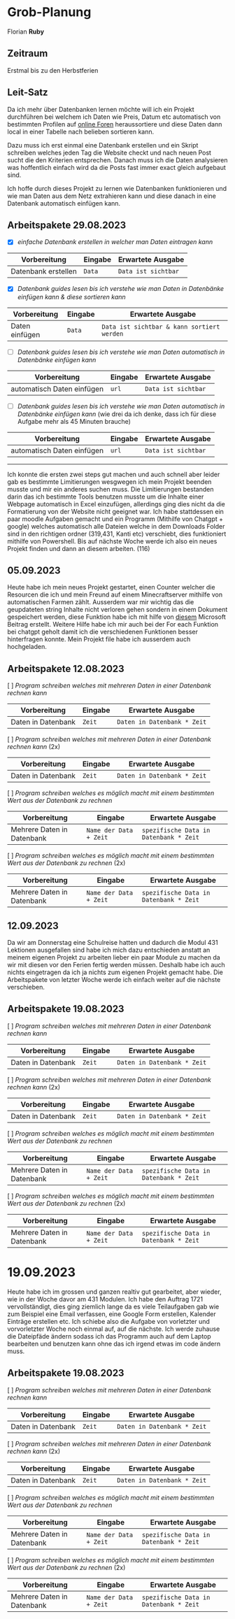 # Grob-Planung

Florian **Ruby**

## Zeitraum
Erstmal bis zu den Herbstferien

## Leit-Satz

Da ich mehr über Datenbanken lernen möchte will ich ein Projekt durchführen bei welchem ich Daten wie Preis, Datum etc automatisch von bestimmten Profilen auf [online Foren](https://geekhack.org/index.php?PHPSESSID=atbi1mq7412ek9ie3nqq2s2mntme4fki) heraussortiere und diese Daten dann local in einer Tabelle nach belieben sortieren kann.

Dazu muss ich erst einmal eine Datenbank erstellen und ein Skript schreiben welches jeden Tag die Website checkt und nach neuen Post sucht die den Kriterien entsprechen. Danach muss ich die Daten analysieren was hoffentlich einfach wird da die Posts fast immer exact gleich aufgebaut sind.

Ich hoffe durch dieses Projekt zu lernen wie Datenbanken funktionieren und wie man Daten aus dem Netz extrahieren kann und diese danach in eine Datenbank automatisch einfügen kann.

## Arbeitspakete 29.08.2023

- [X] *einfache Datenbank erstellen in welcher man Daten eintragen kann*
      
| Vorbereitung             | Eingabe | Erwartete Ausgabe |
| ------------------------ | ------- | ----------------- |
| Datenbank erstellen | `Data` | `Data ist sichtbar`      |

- [X] *Datenbank guides lesen bis ich verstehe wie man Daten in Datenbänke einfügen kann & diese sortieren kann* 

| Vorbereitung             | Eingabe | Erwartete Ausgabe |
| ------------------------ | ------- | ----------------- |
| Daten einfügen | `Data` | `Data ist sichtbar & kann sortiert werden`      |

- [ ] *Datenbank guides lesen bis ich verstehe wie man Daten automatisch in Datenbänke einfügen kann*

| Vorbereitung             | Eingabe | Erwartete Ausgabe |
| ------------------------ | ------- | ----------------- |
| automatisch Daten einfügen | `url` | `Data ist sichtbar`      |

- [ ] *Datenbank guides lesen bis ich verstehe wie man Daten automatisch in Datenbänke einfügen kann* 
(wie drei da ich denke, dass ich für diese Aufgabe mehr als 45 Minuten brauche)

| Vorbereitung             | Eingabe | Erwartete Ausgabe |
| ------------------------ | ------- | ----------------- |
| automatisch Daten einfügen | `url` | `Data ist sichtbar`      |
-----------------------------------------------

Ich konnte die ersten zwei steps gut machen und auch schnell aber leider gab es bestimmte Limitierungen wesgwegen ich mein Projekt beenden musste und mir ein anderes suchen muss. Die Limitierungen bestanden darin das ich bestimmte Tools benutzen musste um die Inhalte einer Webpage automatisch in Excel einzufügen, allerdings ging dies nicht da die Formatierung von der Website nicht geeignet war. Ich habe stattdessen ein paar moodle Aufgaben gemacht und ein Programm (Mithilfe von Chatgpt + google) welches automatisch alle Dateien welche in dem Downloads Folder sind in den richtigen ordner (319,431, Kanti etc) verschiebt, dies funktioniert mithilfe von Powershell. Bis auf nächste Woche werde ich also ein neues Projekt finden und dann an diesem arbeiten. (116)



## 05.09.2023

Heute habe ich mein neues Projekt gestartet, einen Counter welcher die Resourcen die ich und mein Freund auf einem Minecraftserver mithilfe von automatischen Farmen zählt. Ausserdem war mir wichtig das die geupdateten string Inhalte nicht verloren gehen sondern in einem Dokument gespeichert werden, diese Funktion habe ich mit hilfe von [diesem](https://learn.microsoft.com/en-us/troubleshoot/developer/visualstudio/csharp/language-compilers/read-write-text-file) Microsoft Beitrag erstellt. Weitere Hilfe habe ich mir auch bei der For each Funktion bei chatgpt geholt damit ich die verschiedenen Funktionen besser hinterfragen konnte. Mein Projekt file habe ich ausserdem auch hochgeladen.

## Arbeitspakete 12.08.2023
[ ] *Program schreiben welches mit mehreren Daten in einer Datenbank rechnen kann*

| Vorbereitung             | Eingabe | Erwartete Ausgabe |
| ------------------------ | ------- | ----------------- |
| Daten in Datenbank | `Zeit` | `Daten in Datenbank * Zeit`      |

[ ] *Program schreiben welches mit mehreren Daten in einer Datenbank rechnen kann* (2x)

| Vorbereitung             | Eingabe | Erwartete Ausgabe |
| ------------------------ | ------- | ----------------- |
| Daten in Datenbank | `Zeit` | `Daten in Datenbank * Zeit`      |

[ ] *Program schreiben welches es möglich macht mit einem bestimmten Wert aus der Datenbank zu rechnen*

| Vorbereitung             | Eingabe | Erwartete Ausgabe |
| ------------------------ | ------- | ----------------- |
| Mehrere Daten in Datenbank | `Name der Data + Zeit` | `spezifische Data in Datenbank * Zeit`      |

[ ] *Program schreiben welches es möglich macht mit einem bestimmten Wert aus der Datenbank zu rechnen* (2x)

| Vorbereitung             | Eingabe | Erwartete Ausgabe |
| ------------------------ | ------- | ----------------- |
| Mehrere Daten in Datenbank | `Name der Data + Zeit` | `spezifische Data in Datenbank * Zeit`      |

## 12.09.2023
Da wir am Donnerstag eine Schulreise hatten und dadurch die Modul 431 Lektionen ausgefallen sind habe ich mich dazu entschieden anstatt an meinem eigenen Projekt zu arbeiten lieber ein paar Module zu machen da wir mit diesen vor den Ferien fertig werden müssen. Deshalb habe ich auch nichts eingetragen da ich ja nichts zum eigenen Projekt gemacht habe. Die Arbeitspakete von letzter Woche werde ich einfach weiter auf die nächste verschieben.


## Arbeitspakete 19.08.2023
[ ] *Program schreiben welches mit mehreren Daten in einer Datenbank rechnen kann*

| Vorbereitung             | Eingabe | Erwartete Ausgabe |
| ------------------------ | ------- | ----------------- |
| Daten in Datenbank | `Zeit` | `Daten in Datenbank * Zeit`      |

[ ] *Program schreiben welches mit mehreren Daten in einer Datenbank rechnen kann* (2x)

| Vorbereitung             | Eingabe | Erwartete Ausgabe |
| ------------------------ | ------- | ----------------- |
| Daten in Datenbank | `Zeit` | `Daten in Datenbank * Zeit`      |

[ ] *Program schreiben welches es möglich macht mit einem bestimmten Wert aus der Datenbank zu rechnen*

| Vorbereitung             | Eingabe | Erwartete Ausgabe |
| ------------------------ | ------- | ----------------- |
| Mehrere Daten in Datenbank | `Name der Data + Zeit` | `spezifische Data in Datenbank * Zeit`      |



[ ] *Program schreiben welches es möglich macht mit einem bestimmten Wert aus der Datenbank zu rechnen* (2x)

| Vorbereitung             | Eingabe | Erwartete Ausgabe |
| ------------------------ | ------- | ----------------- |
| Mehrere Daten in Datenbank | `Name der Data + Zeit` | `spezifische Data in Datenbank * Zeit`      |

# 19.09.2023

Heute habe ich im grossen und ganzen realtiv gut gearbeitet, aber wieder, wie in der Woche davor am 431 Modulen. 
Ich habe den Auftrag 1721 vervollständigt, dies ging ziemlich lange da es viele Teilaufgaben gab wie zum Beispiel eine Email verfassen, eine Google Form erstellen, Kalender Einträge erstellen etc. 
Ich schiebe also die Aufgabe von vorletzter und vorvorletzter Woche noch einmal auf, auf die nächste. Ich werde zuhause die Dateipfäde ändern sodass ich das Programm auch auf dem Laptop bearbeiten und benutzen kann ohne das ich irgend etwas im code ändern muss.

## Arbeitspakete 19.08.2023
[ ] *Program schreiben welches mit mehreren Daten in einer Datenbank rechnen kann*

| Vorbereitung             | Eingabe | Erwartete Ausgabe |
| ------------------------ | ------- | ----------------- |
| Daten in Datenbank | `Zeit` | `Daten in Datenbank * Zeit`      |

[ ] *Program schreiben welches mit mehreren Daten in einer Datenbank rechnen kann* (2x)

| Vorbereitung             | Eingabe | Erwartete Ausgabe |
| ------------------------ | ------- | ----------------- |
| Daten in Datenbank | `Zeit` | `Daten in Datenbank * Zeit`      |

[ ] *Program schreiben welches es möglich macht mit einem bestimmten Wert aus der Datenbank zu rechnen*

| Vorbereitung             | Eingabe | Erwartete Ausgabe |
| ------------------------ | ------- | ----------------- |
| Mehrere Daten in Datenbank | `Name der Data + Zeit` | `spezifische Data in Datenbank * Zeit`      |



[ ] *Program schreiben welches es möglich macht mit einem bestimmten Wert aus der Datenbank zu rechnen* (2x)

| Vorbereitung             | Eingabe | Erwartete Ausgabe |
| ------------------------ | ------- | ----------------- |
| Mehrere Daten in Datenbank | `Name der Data + Zeit` | `spezifische Data in Datenbank * Zeit`      |
